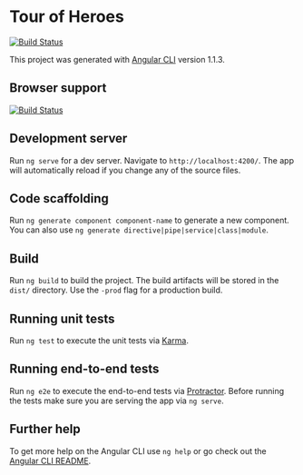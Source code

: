 # Tour of Heroes

[![Build Status](https://travis-ci.org/hckhanh/tour-of-heroes.svg?branch=master)](https://travis-ci.org/hckhanh/tour-of-heroes)

This project was generated with [Angular CLI](https://github.com/angular/angular-cli) version 1.1.3.

## Browser support

[![Build Status](https://saucelabs.com/browser-matrix/khanhhc.svg)](https://saucelabs.com/u/khanhhc)

## Development server

Run `ng serve` for a dev server. Navigate to `http://localhost:4200/`. The app will automatically reload if you change any of the source files.

## Code scaffolding

Run `ng generate component component-name` to generate a new component. You can also use `ng generate directive|pipe|service|class|module`.

## Build

Run `ng build` to build the project. The build artifacts will be stored in the `dist/` directory. Use the `-prod` flag for a production build.

## Running unit tests

Run `ng test` to execute the unit tests via [Karma](https://karma-runner.github.io).

## Running end-to-end tests

Run `ng e2e` to execute the end-to-end tests via [Protractor](http://www.protractortest.org/).
Before running the tests make sure you are serving the app via `ng serve`.

## Further help

To get more help on the Angular CLI use `ng help` or go check out the [Angular CLI README](https://github.com/angular/angular-cli/blob/master/README.md).
